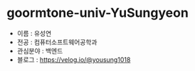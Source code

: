 # goormtone-univ-YuSungyeon
- 이름 : 유성연
- 전공 : 컴퓨터소프트웨어공학과
- 관심분야 : 백엔드
- 블로그 : https://velog.io/@yousung1018